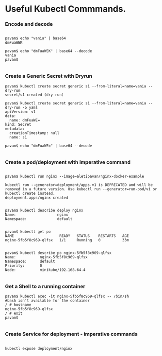 # Useful Kubectl Commmands.

### Encode and decode

```

pavan$ echo "vania" | base64
dmFuaWEK

pavan$ echo "dmFuaWEK" | base64 --decode
vania
pavan$


```


### Create a Generic Secret with Dryrun
```
pavan$ kubectl create secret generic s1 --from-literal=name=vania --dry-run
secret/s1 created (dry run)

pavan$ kubectl create secret generic s1 --from-literal=name=vania --dry-run -o yaml
apiVersion: v1
data:
  name: dmFuaWE=
kind: Secret
metadata:
  creationTimestamp: null
  name: s1

pavan$ echo "dmFuaWE=" | base64 --decode


```

### Create a pod/deployment with imperative command

```

pavan$ kubectl run nginx --image=aletipavan/nginx-docker-example

kubectl run --generator=deployment/apps.v1 is DEPRECATED and will be removed in a future version. Use kubectl run --generator=run-pod/v1 or kubectl create instead.
deployment.apps/nginx created


pavan$ kubectl describe deploy nginx
Name:                   nginx
Namespace:              default


pavan$ kubectl get po
NAME                     READY   STATUS    RESTARTS   AGE
nginx-5fb5f8c969-qlfsx   1/1     Running   0          33m


pavan$ kubectl describe po nginx-5fb5f8c969-qlfsx
Name:           nginx-5fb5f8c969-qlfsx
Namespace:      default
Priority:       0
Node:           minikube/192.168.64.4


```
### Get a Shell to a running container

```    
pavan$ kubectl exec -it nginx-5fb5f8c969-qlfsx -- /bin/sh           #bash isn't available for the container
/ # hostname
nginx-5fb5f8c969-qlfsx
/ # exit
pavan$


```

### Create Service for deployment - imperative commands

```

kubectl expose deployment/nginx
